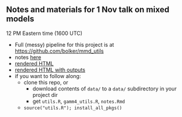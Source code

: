 ## Notes and materials for 1 Nov talk on mixed models

12 PM Eastern time (1600 UTC)

<!-- https://raw.githack.com/:user/:repo/:tag/:file -->

- Full (messy) pipeline for this project is at https://github.com/bolker/mmd_utils
- notes [here](notes.Rmd)
- [rendered HTML](https://raw.githack.com/eco4cast/Statistical-Methods-Seminar-Series/main/bolker_mixed_models/otputs/notes.html)
- [rendered HTML with outputs](https://raw.githack.com/eco4cast/Statistical-Methods-Seminar-Series/main/bolker_mixed_models/outputs/full_notes.html)
- if you want to follow along:
   - clone this repo, or
       - download contents of `data/` to a `data/` subdirectory in your project dir
       - get `utils.R`, `gamm4_utils.R`, `notes.Rmd`
   - `source("utils.R"); install_all_pkgs()`


